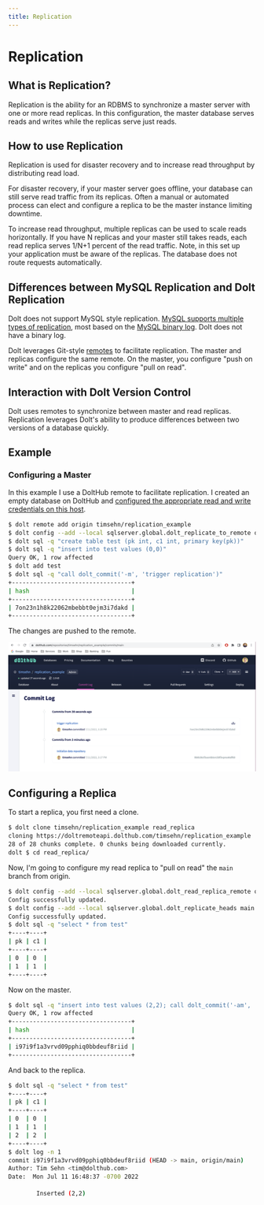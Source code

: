 ```yaml
---
title: Replication
---
```


# Replication

## What is Replication?

Replication is the ability for an RDBMS to synchronize a master server with one or more read replicas. In this configuration, the master database serves reads and writes while the replicas serve just reads.

## How to use Replication

Replication is used for disaster recovery and to increase read throughput by distributing read load.

For disaster recovery, if your master server goes offline, your database can still serve read traffic from its replicas. Often a manual or automated process can elect and configure a replica to be the master instance limiting downtime.

To increase read throughput, multiple replicas can be used to scale reads horizontally. If you have N replicas and your master still takes reads, each read replica serves 1/N+1 percent of the read traffic. Note, in this set up your application must be aware of the replicas. The database does not route requests automatically.  

## Differences between MySQL Replication and Dolt Replication

Dolt does not support MySQL style replication. [MySQL supports multiple types of replication](https://dev.mysql.com/doc/refman/8.0/en/replication.html), most based on the [MySQL binary log](https://dev.mysql.com/doc/refman/8.0/en/replication-howto.html). Dolt does not have a binary log.

Dolt leverages Git-style [remotes](../git/remotes.md) to facilitate replication. The master and replicas configure the same remote. On the master, you configure "push on write" and on the replicas you configure "pull on read". 

## Interaction with Dolt Version Control

Dolt uses remotes to synchronize between master and read replicas. Replication leverages Dolt's ability to produce differences between two versions of a database quickly.

## Example

### Configuring a Master

In this example I use a DoltHub remote to facilitate replication. I created an empty database on DoltHub and [configured the appropriate read and write credentials on this host](../../../introduction/getting-started/data-sharing.md#dolt-login).

```bash
$ dolt remote add origin timsehn/replication_example
$ dolt config --add --local sqlserver.global.dolt_replicate_to_remote origin
$ dolt sql -q "create table test (pk int, c1 int, primary key(pk))"
$ dolt sql -q "insert into test values (0,0)"
Query OK, 1 row affected
$ dolt add test 
$ dolt sql -q "call dolt_commit('-m', 'trigger replication')"
+----------------------------------+
| hash                             |
+----------------------------------+
| 7on23n1h8k22062mbebbt0ejm3i7dakd |
+----------------------------------+
```

The changes are pushed to the remote.

![DoltHub Replication Example](../../../.gitbook/assets/replication-example.png)

## Configuring a Replica

To start a replica, you first need a clone. 

```bash
$ dolt clone timsehn/replication_example read_replica
cloning https://doltremoteapi.dolthub.com/timsehn/replication_example
28 of 28 chunks complete. 0 chunks being downloaded currently.
dolt $ cd read_replica/
```

Now, I'm going to configure my read replica to "pull on read" the `main` branch from origin.

```bash
$ dolt config --add --local sqlserver.global.dolt_read_replica_remote origin
Config successfully updated.
$ dolt config --add --local sqlserver.global.dolt_replicate_heads main
Config successfully updated.
$ dolt sql -q "select * from test"
+----+----+
| pk | c1 |
+----+----+
| 0  | 0  |
| 1  | 1  |
+----+----+
```

Now on the master.

```bash
$ dolt sql -q "insert into test values (2,2); call dolt_commit('-am', 'Inserted (2,2)');"
Query OK, 1 row affected
+----------------------------------+
| hash                             |
+----------------------------------+
| i97i9f1a3vrvd09pphiq0bbdeuf8riid |
+----------------------------------+
```

And back to the replica.

```bash
$ dolt sql -q "select * from test"
+----+----+
| pk | c1 |
+----+----+
| 0  | 0  |
| 1  | 1  |
| 2  | 2  |
+----+----+
$ dolt log -n 1
commit i97i9f1a3vrvd09pphiq0bbdeuf8riid (HEAD -> main, origin/main) 
Author: Tim Sehn <tim@dolthub.com>
Date:  Mon Jul 11 16:48:37 -0700 2022

        Inserted (2,2)

```